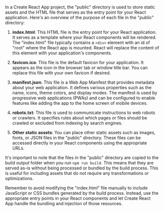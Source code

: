 In a Create React App project, the "public" directory is used to store static assets and the HTML file that serves as the entry point for your React application. Here's an overview of the purpose of each file in the "public" directory:

1. **index.html**: This HTML file is the entry point for your React application. It serves as a template where your React components will be rendered. The "index.html" file typically contains a `<div>` element with an id of "root" where the React app is mounted. React will replace the content of this element with your application's components.

2. **favicon.ico**: This file is the default favicon for your application. It appears as the icon in the browser tab or window title bar. You can replace this file with your own favicon if desired.

3. **manifest.json**: This file is a Web App Manifest that provides metadata about your web application. It defines various properties such as the name, icons, theme colors, and display modes. The manifest is used by progressive web applications (PWAs) and can be configured to enable features like adding the app to the home screen of mobile devices.

4. **robots.txt**: This file is used to communicate instructions to web robots or crawlers. It specifies rules about which pages or files should be crawled or excluded from indexing by search engines.

5. **Other static assets**: You can place other static assets such as images, fonts, or JSON files in the "public" directory. These files can be accessed directly in your React components using the appropriate URLs.

It's important to note that the files in the "public" directory are copied to the build output folder when you run `npm run build`. This means that they are served as-is without being processed or bundled by the build process. This is useful for including assets that do not require any transformations or optimizations.

Remember to avoid modifying the "index.html" file manually to include JavaScript or CSS bundles generated by the build process. Instead, use the appropriate entry points in your React components and let Create React App handle the bundling and injection of those resources.

